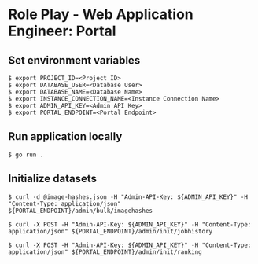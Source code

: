# Role Play - Web Application Engineer: Portal

## Set environment variables

```
$ export PROJECT_ID=<Project ID>
$ export DATABASE_USER=<Database User>
$ export DATABASE_NAME=<Database Name>
$ export INSTANCE_CONNECTION_NAME=<Instance Connection Name>
$ export ADMIN_API_KEY=<Admin API Key>
$ export PORTAL_ENDPOINT=<Portal Endpoint>
```

## Run application locally

```
$ go run . 
```

## Initialize datasets

```
$ curl -d @image-hashes.json -H "Admin-API-Key: ${ADMIN_API_KEY}" -H "Content-Type: application/json" ${PORTAL_ENDPOINT}/admin/bulk/imagehashes
```

```
$ curl -X POST -H "Admin-API-Key: ${ADMIN_API_KEY}" -H "Content-Type: application/json" ${PORTAL_ENDPOINT}/admin/init/jobhistory
```

```
$ curl -X POST -H "Admin-API-Key: ${ADMIN_API_KEY}" -H "Content-Type: application/json" ${PORTAL_ENDPOINT}/admin/init/ranking
```